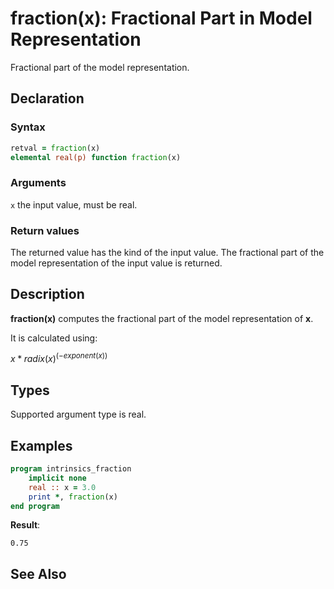 # fraction(x): Fractional Part in Model Representation

Fractional part of the model representation.

## Declaration

### Syntax

```fortran
retval = fraction(x)
elemental real(p) function fraction(x)
```
### Arguments

`x` the input value, must be real.

### Return values

The returned value has the kind of the input value. The fractional part of the
model representation of the input value is returned.

## Description

**fraction(x)** computes the fractional part of the model representation of **x**.

It is calculated using:

$x * {radix(x)}^{(-exponent(x))}$

## Types

Supported argument type is real.

## Examples

```fortran
program intrinsics_fraction
    implicit none
    real :: x = 3.0
    print *, fraction(x)
end program
```

**Result**:

```
0.75
```

## See Also
